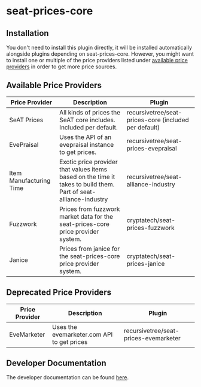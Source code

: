 # seat-prices-core

## Installation
You don't need to install this plugin directly, it will be installed automatically alongside plugins depending on 
seat-prices-core. However, you might want to install one or multiple of the price providers listed under [available 
price providers](#available-price-providers) in order to get more price sources.

## Available Price Providers
| Price Provider          | Description                                                                                                      | Plugin                                                |
|-------------------------|------------------------------------------------------------------------------------------------------------------|-------------------------------------------------------|
| SeAT Prices             | All kinds of prices the SeAT core includes. Included per default.                                                | recursivetree/seat-prices-core (included per default) |
| EvePraisal              | Uses the API of an evepraisal instance to get prices.                                                            | recursivetree/seat-prices-evepraisal                  |
| Item Manufacturing Time | Exotic price provider that values items based on the time it takes to build them. Part of seat-alliance-industry | recursivetree/seat-alliance-industry                  |
| Fuzzwork                | Prices from fuzzwork market data for the seat-prices-core price provider system.                                 | cryptatech/seat-prices-fuzzwork                       | 
| Janice                  | Prices from janice for the seat-prices-core price provider system.                                               | cryptatech/seat-prices-janice                         |

## Deprecated Price Providers
| Price Provider          | Description                                                                                                      | Plugin                                                |
|-------------------------|------------------------------------------------------------------------------------------------------------------|-------------------------------------------------------|
| EveMarketer             | Uses the evemarketer.com API to get prices                                                                       | recursivetree/seat-prices-evemarketer                 |

## Developer Documentation
The developer documentation can be found [here](developer_documentation.md).